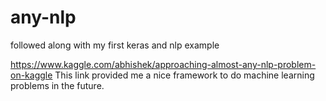 # any-nlp
followed along with my first keras and nlp example

https://www.kaggle.com/abhishek/approaching-almost-any-nlp-problem-on-kaggle
This link provided me a nice framework to do machine learning problems in the future. 

